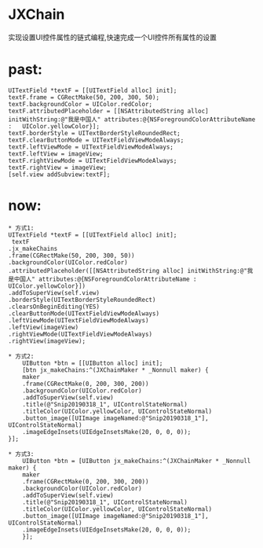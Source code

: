 # JXChain
实现设置UI控件属性的链式编程,快速完成一个UI控件所有属性的设置

# past:
    UITextField *textF = [[UITextField alloc] init];  
    textF.frame = CGRectMake(50, 200, 300, 50);  
    textF.backgroundColor = UIColor.redColor;  
    textF.attributedPlaceholder = [[NSAttributedString alloc] initWithString:@"我是中国人" attributes:@{NSForegroundColorAttributeName :   UIColor.yellowColor}];  
    textF.borderStyle = UITextBorderStyleRoundedRect;  
    textF.clearButtonMode = UITextFieldViewModeAlways;  
    textF.leftViewMode = UITextFieldViewModeAlways;  
    textF.leftView = imageView;  
    textF.rightViewMode = UITextFieldViewModeAlways;  
    textF.rightView = imageView;  
    [self.view addSubview:textF];  

# now:
    * 方式1:
    UITextField *textF = [[UITextField alloc] init];  
     textF  
    .jx_makeChains  
    .frame(CGRectMake(50, 200, 300, 50))  
    .backgroundColor(UIColor.redColor)  
    .attributedPlaceholder([[NSAttributedString alloc] initWithString:@"我是中国人" attributes:@{NSForegroundColorAttributeName :    
    UIColor.yellowColor}])  
    .addToSuperView(self.view)  
    .borderStyle(UITextBorderStyleRoundedRect)  
    .clearsOnBeginEditing(YES)  
    .clearButtonMode(UITextFieldViewModeAlways)  
    .leftViewMode(UITextFieldViewModeAlways)  
    .leftView(imageView)  
    .rightViewMode(UITextFieldViewModeAlways)  
    .rightView(imageView);  
    
    * 方式2:
        UIButton *btn = [[UIButton alloc] init];  
        [btn jx_makeChains:^(JXChainMaker * _Nonnull maker) {  
        maker  
        .frame(CGRectMake(0, 200, 300, 200))  
        .backgroundColor(UIColor.redColor)  
        .addToSuperView(self.view)  
        .title(@"Snip20190318_1", UIControlStateNormal)  
        .titleColor(UIColor.yellowColor, UIControlStateNormal)  
        .button_image([UIImage imageNamed:@"Snip20190318_1"], UIControlStateNormal)  
        .imageEdgeInsets(UIEdgeInsetsMake(20, 0, 0, 0));  
    }];  
    
    * 方式3:
        UIButton *btn = [UIButton jx_makeChains:^(JXChainMaker * _Nonnull maker) {  
        maker  
        .frame(CGRectMake(0, 200, 300, 200))  
        .backgroundColor(UIColor.redColor)  
        .addToSuperView(self.view)  
        .title(@"Snip20190318_1", UIControlStateNormal)  
        .titleColor(UIColor.yellowColor, UIControlStateNormal)  
        .button_image([UIImage imageNamed:@"Snip20190318_1"], UIControlStateNormal)  
        .imageEdgeInsets(UIEdgeInsetsMake(20, 0, 0, 0));  
        }];  
    
